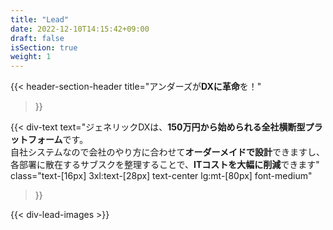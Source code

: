 ```yaml
---
title: "Lead"
date: 2022-12-10T14:15:42+09:00
draft: false
isSection: true
weight: 1
---
```


{{< header-section-header 
    title="アンダーズが<strong class='text-[#1A81B6]'>DXに革命</strong>を！"
>}}

{{< div-text
    text="ジェネリックDXは、<strong class='font-bold text-[#1A81B6]'>150万円から始められる全社横断型プラットフォーム</strong>です。 <br>自社システムなので会社のやり方に合わせて<strong class='font-bold text-[#1A81B6]'>オーダーメイドで設計</strong>できますし、<br> 各部署に散在するサブスクを整理することで、<strong class='font-bold text-[#1A81B6]'>ITコストを大幅に削減</strong>できます"
    class="text-[16px] 3xl:text-[28px] text-center lg:mt-[80px] font-medium"
>}}

{{< div-lead-images >}}
